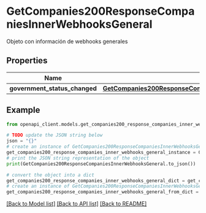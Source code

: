 # GetCompanies200ResponseCompaniesInnerWebhooksGeneral

Objeto con información de webhooks generales

## Properties

Name | Type | Description | Notes
------------ | ------------- | ------------- | -------------
**government_status_changed** | [**GetCompanies200ResponseCompaniesInnerWebhooksGeneralGovernmentStatusChanged**](GetCompanies200ResponseCompaniesInnerWebhooksGeneralGovernmentStatusChanged.md) |  | 

## Example

```python
from openapi_client.models.get_companies200_response_companies_inner_webhooks_general import GetCompanies200ResponseCompaniesInnerWebhooksGeneral

# TODO update the JSON string below
json = "{}"
# create an instance of GetCompanies200ResponseCompaniesInnerWebhooksGeneral from a JSON string
get_companies200_response_companies_inner_webhooks_general_instance = GetCompanies200ResponseCompaniesInnerWebhooksGeneral.from_json(json)
# print the JSON string representation of the object
print(GetCompanies200ResponseCompaniesInnerWebhooksGeneral.to_json())

# convert the object into a dict
get_companies200_response_companies_inner_webhooks_general_dict = get_companies200_response_companies_inner_webhooks_general_instance.to_dict()
# create an instance of GetCompanies200ResponseCompaniesInnerWebhooksGeneral from a dict
get_companies200_response_companies_inner_webhooks_general_from_dict = GetCompanies200ResponseCompaniesInnerWebhooksGeneral.from_dict(get_companies200_response_companies_inner_webhooks_general_dict)
```
[[Back to Model list]](../README.md#documentation-for-models) [[Back to API list]](../README.md#documentation-for-api-endpoints) [[Back to README]](../README.md)


